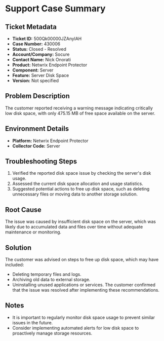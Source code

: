 # Support Case Summary

## Ticket Metadata
- **Ticket ID:** 500Qk00000JZAnyIAH
- **Case Number:** 430006
- **Status:** Closed - Resolved
- **Account/Company:** Socure
- **Contact Name:** Nick Onorati
- **Product:** Netwrix Endpoint Protector
- **Component:** Server
- **Feature:** Server Disk Space
- **Version:** Not specified

## Problem Description
The customer reported receiving a warning message indicating critically low disk space, with only 475.15 MB of free space available on the server.

## Environment Details
- **Platform:** Netwrix Endpoint Protector
- **Collector Code:** Server

## Troubleshooting Steps
1. Verified the reported disk space issue by checking the server's disk usage.
2. Assessed the current disk space allocation and usage statistics.
3. Suggested potential actions to free up disk space, such as deleting unnecessary files or moving data to another storage solution.

## Root Cause
The issue was caused by insufficient disk space on the server, which was likely due to accumulated data and files over time without adequate maintenance or monitoring.

## Solution
The customer was advised on steps to free up disk space, which may have included:
- Deleting temporary files and logs.
- Archiving old data to external storage.
- Uninstalling unused applications or services.
The customer confirmed that the issue was resolved after implementing these recommendations.

## Notes
- It is important to regularly monitor disk space usage to prevent similar issues in the future.
- Consider implementing automated alerts for low disk space to proactively manage storage resources.